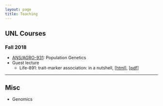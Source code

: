 ```yaml
---
layout: page
title: Teaching
---
```


## UNL Courses

### Fall 2018

- [ANS/AGRO-931](http://jyanglab.com/AGRO-931-2018/): Population Genetics 
- Guest lecture
  - Life-891: trait-marker association: in a nutshell, [[html](https://jyanglab.com/AGRO-931-2018/guest/Life891-2018/guest-12-05-2018.html#1)], [[pdf](https://jyanglab.com/AGRO-931-2018/guest/Life891-2018/guest-12-05-2018.pdf)]

------------------


## Misc

- Genomics 


